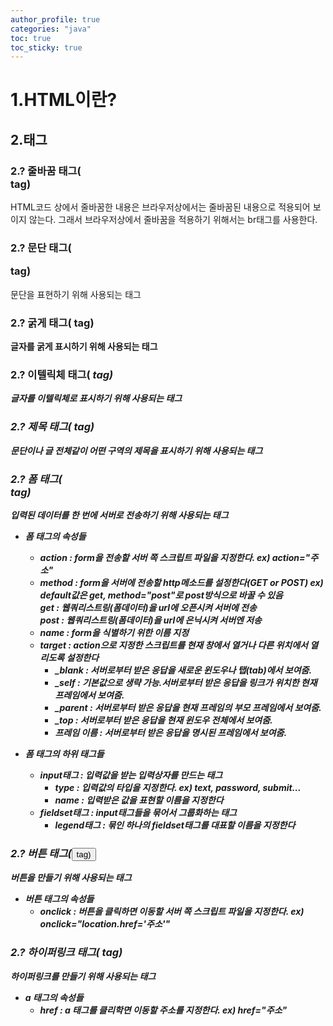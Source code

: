 ```yaml
---
author_profile: true
categories: "java"
toc: true
toc_sticky: true
---
```


# 1.HTML이란?

## 2.태그
### 2.? 줄바꿈 태그(<br> tag)
HTML코드 상에서 줄바꿈한 내용은 브라우저상에서는 줄바꿈된 내용으로 적용되어 보이지 않는다. 그래서 브라우저상에서 줄바꿈을 적용하기 위해서는 br태그를 사용한다.

### 2.? 문단 태그(<p> tag)
문단을 표현하기 위해 사용되는 태그

### 2.? 굵게 태그(<b> tag)
글자를 굵게 표시하기 위해 사용되는 태그

### 2.? 이텔릭체 태그(<i> tag)
글자를 이텔릭체로 표시하기 위해 사용되는 태그

### 2.? 제목 태그(<h> tag)
문단이나 글 전체같이 어떤 구역의 제목을 표시하기 위해 사용되는 태그

### 2.? 폼 태그(<form> tag)
입력된 데이터를 한 번에 서버로 전송하기 위해 사용되는 태그           

- 폼 태그의 **속성들**
    - action : form을 전송할 서버 쪽 스크립트 파일을 지정한다. ex) action="주소"
    - method : form을 서버에 전송할 http메소드를 설정한다(GET or POST) ex) default값은 get, method="post"로 post방식으로 바꿀 수 있음          
    get : 웹쿼리스트링(폼데이터)을 url에 오픈시켜 서버에 전송            
    post : 웹쿼리스트링(폼데이터)을 url에 은닉시켜 서버엔 저송          
    - name : form을 식별하기 위한 이름 지정
    - target : action으로 지정한 스크립트를 현재 창에서 열거나 다른 위치에서 열리도록 설정한다
        - _blank : 서버로부터 받은 응답을 새로운 윈도우나 탭(tab)에서 보여줌.
        - _self : 기본값으로 생략 가능.서버로부터 받은 응답을 링크가 위치한 현재 프레임에서 보여줌.
        - _parent : 서버로부터 받은 응답을 현재 프레임의 부모 프레임에서 보여줌.
        - _top : 서버로부터 받은 응답을 현재 윈도우 전체에서 보여줌.
        - 프레임 이름 : 서버로부터 받은 응답을 명시된 프레임에서 보여줌.

- 폼 태그의 **하위 태그들**
    - input태그 : 입력값을 받는 입력상자를 만드는 태그
        - type : 입력값의 타입을 지정한다. ex) text, password, submit...
        - name : 입력받은 값을 표현할 이름을 지정한다
	- fieldset태그 : input태그들을 묶어서 그룹화하는 태그
		- legend태그 : 묶인 하나의 fieldset태그를 대표할 이름을 지정한다

### 2.? 버튼 태그(<button> tag)
버튼을 만들기 위해 사용되는 태그

- 버튼 태그의 **속성들**
    - onclick : 버튼을 클릭하면 이동할 서버 쪽 스크립트 파일을 지정한다. ex) onclick="location.href='주소'"


### 2.? 하이퍼링크 태그(<a> tag)
하이퍼링크를 만들기 위해 사용되는 태그

- a 태그의 **속성들**
    - href : a 태그를 클리학면 이동할 주소를 지정한다. ex) href="주소"